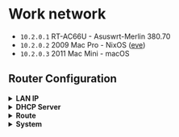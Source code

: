 # Work network

- `10.2.0.1` RT-AC66U - Asuswrt-Merlin 380.70
- `10.2.0.2` 2009 Mac Pro - NixOS
  ([eve](https://github.com/suderman/nixos/tree/main/hosts/eve))
- `10.2.0.3` 2011 Mac Mini - macOS

## Router Configuration

<details>
<summary><b>LAN IP</b></summary>

|             | https://10.2.0.1:8443/Advanced_LAN_Content.asp |
| ----------- | ---------------------------------------------- |
| Device Name | `rt`                                           |
| IP Address  | `10.2.0.1`                                     |
| Subnet Mask | `255.255.255.0`                                |

</details>

<details>
<summary><b>DHCP Server</b></summary>

|                                                         | https://10.2.0.1:8443/Advanced_DHCP_Content.asp                                              |
| ------------------------------------------------------- | -------------------------------------------------------------------------------------------- |
| Enable the DHCP Server                                  | `Yes`                                                                                        |
| RT-AC66U's Domain Name                                  | `work`                                                                                       |
| IP Pool Starting Address                                | `10.2.0.2`                                                                                   |
| IP Pool Ending Address                                  | `10.2.0.254`                                                                                 |
| Default Gateway                                         | `10.2.0.1`                                                                                   |
| DNS Server 1                                            | `10.2.0.2`                                                                                   |
| Advertise router's IP in addition to user-specified DNS | `No`                                                                                         |
| Forward local domain queries to upstream DNS            | `No`                                                                                         |
| Enable Manual Assignment                                | `Yes`                                                                                        |
| Manually Assigned IP around the DHCP list               | [zones/work/default.nix](https://github.com/suderman/nixos/tree/main/zones/work/default.nix) |

</details>

<details>
<summary><b>Route</b></summary>

|                      | https://10.2.0.1:8443/Advanced_GWStaticRoute_Content.asp |
| -------------------- | -------------------------------------------------------- |
| Enable static routes | `Yes`                                                    |

| Network/Host IP | Netmask       | Gateway  | Metric | Interface |
| --------------- | ------------- | -------- | ------ | --------- |
| 100.64.0.0      | 255.192.0.0   | 10.2.0.2 |        | LAN       |
| 10.1.0.0        | 255.255.255.0 | 10.2.0.2 |        | LAN       |
| 10.3.0.0        | 255.255.255.0 | 10.2.0.2 |        | LAN       |

</details>

<details>
<summary><b>System</b></summary>

|                        | https://10.2.0.1:8443/Advanced_System_Content.asp                                                |
| ---------------------- | ------------------------------------------------------------------------------------------------ |
| Router Login Name      | `suderman`                                                                                       |
| Enable SSH             | `LAN only`                                                                                       |
| SSH server port        | `22`                                                                                             |
| SSH Authentication key | [secrets/keys/default.nix](https://github.com/suderman/nixos/blob/main/secrets/keys/default.nix) |
| Authentication Method  | `HTTPS`                                                                                          |
| HTTPS Lan port         | `8443`                                                                                           |

</details>
